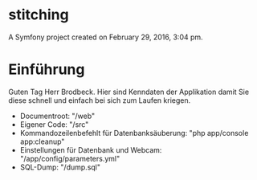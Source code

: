 stitching
=========

A Symfony project created on February 29, 2016, 3:04 pm.

# Einführung

Guten Tag Herr Brodbeck.
Hier sind Kenndaten der Applikation damit Sie diese schnell und einfach bei sich zum Laufen kriegen.

- Documentroot: "/web"
- Eigener Code: "/src"
- Kommandozeilenbefehlt für Datenbanksäuberung: "php app/console app:cleanup"
- Einstellungen für Datenbank und Webcam: "/app/config/parameters.yml"
- SQL-Dump: "/dump.sql"

